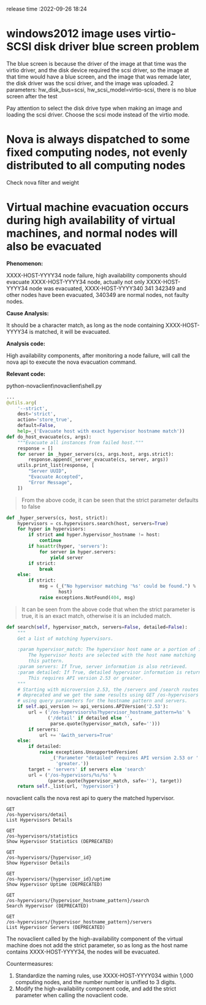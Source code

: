 release time :2022-09-26 18:24

# windows2012 image uses virtio-SCSI disk driver blue screen problem
The blue screen is because the driver of the image at that time was the virtio driver, and the disk device required the scsi driver, so the image at that time would have a blue screen, and the image that was remade later, the disk driver was the scsi driver, and the image was uploaded. 2 parameters: hw_disk_bus=scsi, hw_scsi_model=virtio-scsi, there is no blue screen after the test

Pay attention to select the disk drive type when making an image and loading the scsi driver. Choose the scsi mode instead of the virtio mode.


# Nova is always dispatched to some fixed computing nodes, not evenly distributed to all computing nodes
Check nova filter and weight


# Virtual machine evacuation occurs during high availability of virtual machines, and normal nodes will also be evacuated
**Phenomenon:**

XXXX-HOST-YYYY34 node failure, high availability components should evacuate XXXX-HOST-YYYY34 node, actually not only XXXX-HOST-YYYY34 node was evacuated, XXXX-HOST-YYYY340 341 342349 and other nodes have been evacuated, 340349 are normal nodes, not faulty nodes.

**Cause Analysis:**

It should be a character match, as long as the node containing XXXX-HOST-YYYY34 is matched, it will be evacuated.

**Analysis code:**

High availability components, after monitoring a node failure, will call the nova api to execute the nova evacuation command.

**Relevant code:**

python-novaclient\novaclient\shell.py

```python
...
@utils.arg(
    '--strict',
    dest='strict',
    action='store_true',
    default=False,
    help=_('Evacuate host with exact hypervisor hostname match'))
def do_host_evacuate(cs, args):
    """Evacuate all instances from failed host."""
    response = []
    for server in _hyper_servers(cs, args.host, args.strict):
        response.append(_server_evacuate(cs, server, args))
    utils.print_list(response, [
        "Server UUID",
        "Evacuate Accepted",
        "Error Message",
    ])
```


> From the above code, it can be seen that the strict parameter defaults to false

```python
def _hyper_servers(cs, host, strict):
    hypervisors = cs.hypervisors.search(host, servers=True)
    for hyper in hypervisors:
        if strict and hyper.hypervisor_hostname != host:
            continue
        if hasattr(hyper, 'servers'):
            for server in hyper.servers:
                yield server
        if strict:
            break
    else:
        if strict:
            msg = (_("No hypervisor matching '%s' could be found.") %
                   host)
            raise exceptions.NotFound(404, msg)
```

> It can be seen from the above code that when the strict parameter is true, it is an exact match, otherwise it is an included match.

```python
def search(self, hypervisor_match, servers=False, detailed=False):
    """
    Get a list of matching hypervisors.

    :param hypervisor_match: The hypervisor host name or a portion of it.
        The hypervisor hosts are selected with the host name matching
        this pattern.
    :param servers: If True, server information is also retrieved.
    :param detailed: If True, detailed hypervisor information is returned.
        This requires API version 2.53 or greater.
    """
    # Starting with microversion 2.53, the /servers and /search routes are
    # deprecated and we get the same results using GET /os-hypervisors
    # using query parameters for the hostname pattern and servers.
    if self.api_version >= api_versions.APIVersion('2.53'):
        url = ('/os-hypervisors%s?hypervisor_hostname_pattern=%s' %
               ('/detail' if detailed else '',
                parse.quote(hypervisor_match, safe='')))
        if servers:
            url += '&with_servers=True'
    else:
        if detailed:
            raise exceptions.UnsupportedVersion(
                _('Parameter "detailed" requires API version 2.53 or '
                  'greater.'))
        target = 'servers' if servers else 'search'
        url = ('/os-hypervisors/%s/%s' %
               (parse.quote(hypervisor_match, safe=''), target))
    return self._list(url, 'hypervisors')
```

novaclient calls the nova rest api to query the matched hypervisor.

    GET
    /os-hypervisors/detail
    List Hypervisors Details

    GET
    /os-hypervisors/statistics
    Show Hypervisor Statistics (DEPRECATED)

    GET
    /os-hypervisors/{hypervisor_id}
    Show Hypervisor Details

    GET
    /os-hypervisors/{hypervisor_id}/uptime
    Show Hypervisor Uptime (DEPRECATED)

    GET
    /os-hypervisors/{hypervisor_hostname_pattern}/search
    Search Hypervisor (DEPRECATED)

    GET
    /os-hypervisors/{hypervisor_hostname_pattern}/servers
    List Hypervisor Servers (DEPRECATED)

The novaclient called by the high-availability component of the virtual machine does not add the strict parameter, so as long as the host name contains XXXX-HOST-YYYY34, the nodes will be evacuated.

Countermeasures:
1. Standardize the naming rules, use XXXX-HOST-YYYY034 within 1,000 computing nodes, and the number number is unified to 3 digits.
2. Modify the high-availability component code, and add the strict parameter when calling the novaclient code.

